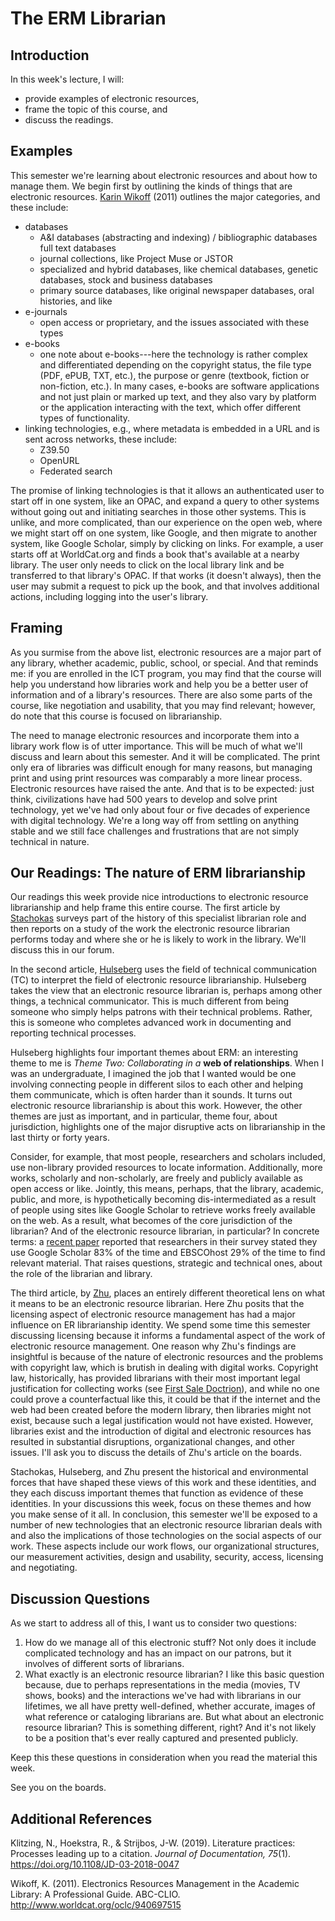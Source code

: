 # The ERM Librarian

## Introduction

In this week's lecture, I will:

- provide examples of electronic resources,
- frame the topic of this course, and
- discuss the readings.

## Examples

This semester we're learning about electronic resources
and about how to manage them.
We begin first by outlining the kinds of things
that are electronic resources.
[Karin Wikoff][Wikoff2011] (2011) outlines the major categories,
and these include:

* databases
    * A&I databases (abstracting and indexing) / bibliographic databases full
      text databases
    * journal collections, like Project Muse or JSTOR
    * specialized and hybrid databases, like chemical databases, genetic
      databases, stock and business databases
    * primary source databases, like original newspaper databases, oral
      histories, and like
* e-journals
    * open access or proprietary, and the issues associated with these types
* e-books
    * one note about e-books---here the technology is rather complex and
      differentiated depending on the copyright status, the file type (PDF,
      ePUB, TXT, etc.), the purpose or genre (textbook, fiction or non-fiction,
      etc.). In many cases, e-books are software applications and not just
      plain or marked up text, and they also vary by platform or the
      application interacting with the text, which offer different types of
      functionality.
* linking technologies, e.g., where metadata is embedded in a URL and is sent
  across networks, these include:
    * Z39.50
    * OpenURL
    * Federated search

The promise of linking technologies is that it allows an authenticated user to 
start off in one system, like an OPAC, and expand a query to other systems 
without going out and initiating searches in those other systems. This is 
unlike, and more complicated, than our experience on the open web, where we 
might start off on one system, like Google, and then migrate to another system, 
like Google Scholar, simply by clicking on links. For example, a user starts 
off at WorldCat.org and finds a book that's available at a nearby library. The 
user only needs to click on the local library link and be transferred to that 
library's OPAC. If that works (it doesn't always), then the user may submit a 
request to pick up the book, and that involves additional actions, including 
logging into the user's library. 

## Framing

As you surmise from the above list, electronic resources are a major part of
any library, whether academic, public, school, or special. And that reminds me:
if you are enrolled in the ICT program, you may find that the course will help
you understand how libraries work and help you be a better user of information
and of a library's resources. There are also some parts of the course, like
negotiation and usability, that you may find relevant; however, do note that
this course is focused on librarianship.

The need to manage electronic resources and incorporate them into a library
work flow is of utter importance. This will be much of what we'll discuss and
learn about this semester. And it will be complicated. The print only era of
libraries was difficult enough for many reasons, but managing print and using
print resources was comparably a more linear process. Electronic resources have
raised the ante. And that is to be expected: just think, civilizations have had
500 years to develop and solve print technology, yet we've had only about four
or five decades of experience with digital technology. We're a long way off
from settling on anything stable and we still face challenges and frustrations
that are not simply technical in nature.

## Our Readings: The nature of ERM librarianship

Our readings this week provide nice introductions to electronic resource
librarianship and help frame this entire course. The first article by
[Stachokas][stachokas2018] surveys part of the history of this specialist
librarian role and then reports on a study of the work the electronic resource
librarian performs today and where she or he is likely to work in the library.
We'll discuss this in our forum.

In the second article, [Hulseberg][hulseberg2016] uses the field of technical
communication (TC) to interpret the field of electronic resource librarianship.
Hulseberg takes the view that an electronic resource librarian is, perhaps
among other things, a technical communicator. This is much different from being
someone who simply helps patrons with their technical problems. Rather, this is
someone who completes advanced work in documenting and reporting technical
processes.

Hulseberg highlights four important themes about ERM: an interesting theme to
me is *Theme Two: Collaborating in a* **web of relationships**. When I was an
undergraduate, I imagined the job that I wanted would be one involving
connecting people in different silos to each other and helping them
communicate, which is often harder than it sounds. It turns out electronic
resource librarianship is about this work. However, the other themes are just
as important, and in particular, theme four, about jurisdiction, highlights one
of the major disruptive acts on librarianship in the last thirty or forty
years.

Consider, for example, that most people, researchers and scholars included, use
non-library provided resources to locate information. Additionally, more works,
scholarly and non-scholarly, are freely and publicly available as open access
or like. Jointly, this means, perhaps, that the library, academic, public, and
more, is hypothetically becoming dis-intermediated as a result of people using
sites like Google Scholar to retrieve works freely available on the web. As a
result, what becomes of the core jurisdiction of the librarian? And of the
electronic resource librarian, in particular? In concrete terms: a [recent
paper][Klitzing2019] reported that researchers in their survey stated they use
Google Scholar 83% of the time and EBSCOhost 29% of the time to find relevant
material. That raises questions, strategic and technical ones, about the role
of the librarian and library.

The third article, by [Zhu][zhu2016], places an entirely different theoretical
lens on what it means to be an electronic resource librarian. Here Zhu posits
that the licensing aspect of electronic resource management has had a major
influence on ER librarianship identity. We spend some time this semester
discussing licensing because it informs a fundamental aspect of the work of
electronic resource management. One reason why Zhu's findings are insightful is
because of the nature of electronic resources and the problems with copyright
law, which is brutish in dealing with digital works. Copyright law,
historically, has provided librarians with their most important legal
justification for collecting works (see [First Sale
Doctrion][copyrightsearch]), and while no one could prove a counterfactual like
this, it could be that if the internet and the web had been created before the
modern library, then libraries might not exist, because such a legal
justification would not have existed. However, libraries exist and the
introduction of digital and electronic resources has resulted in substantial
disruptions, organizational changes, and other issues. I'll ask you to discuss
the details of Zhu's article on the boards.

Stachokas, Hulseberg, and Zhu present the historical and environmental forces
that have shaped these views of this work and these identities, and they each
discuss important themes that function as evidence of these identities. In your
discussions this week, focus on these themes and how you make sense of it all.
In conclusion, this semester we'll be exposed to a number of new technologies
that an electronic resource librarian deals with and also the implications of
those technologies on the social aspects of our work. These aspects include our
work flows, our organizational structures, our measurement activities, design
and usability, security, access, licensing and negotiating.

## Discussion Questions

As we start to address all of this, I want us to consider two questions:

1. How do we manage all of this electronic stuff? Not only does it include
   complicated technology and has an impact on our patrons, but it involves of
   different sorts of librarians.
1. What exactly is an electronic resource librarian? I like this basic question
   because, due to perhaps representations in the media (movies, TV shows,
   books) and the interactions we've had with librarians in our lifetimes, we
   all have pretty well-defined, whether accurate, images of what reference or
   cataloging librarians are. But what about an electronic resource librarian?
   This is something different, right? And it's not likely to be a position
   that's ever really captured and presented publicly.

Keep this these questions in consideration when you read the material this
week.

See you on the boards.

## Additional References

Klitzing, N., Hoekstra, R., & Strijbos, J-W. (2019). Literature practices:
Processes leading up to a citation. *Journal of Documentation, 75*(1).
https://doi.org/10.1108/JD-03-2018-0047

Wikoff, K. (2011). Electronics Resources Management in the Academic Library: A
Professional Guide. ABC-CLIO. http://www.worldcat.org/oclc/940697515

[stachokas2018]:https://doi.org/10.1080/07317131.2017.1385286
[hulseberg2016]:https://doi.org/10.1080/1941126X.2016.1164555
[zhu2016]:https://doi.org/10.1016/j.lisr.2016.02.002
[Wikoff2011]:http://www.worldcat.org/oclc/940697515
[Klitzing2019]:https://doi.org/10.1108/JD-03-2018-0047
[copyrightsearch]:https://search.copyright.gov/search?utf8=%E2%9C%93&affiliate=copyright&sort_by=&query=%22first+sale+doctrine%22
